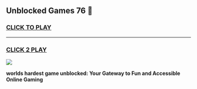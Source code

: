 
## Unblocked Games 76  👋
<h3>
<a href="https://premium.freeplayer.one?title=Unblocked_Games_76_&ref=13F">CLICK TO PLAY</a></h3>
<hr>

<h3>
<a href="https://premium.freeplayer.one?title=Unblocked_Games_76_&ref=13F">CLICK 2 PLAY</a>
  
</h3>

<a href="https://premium.freeplayer.one?title=Unblocked_Games_76_&ref=12F/"><img src="https://clearcache.store/games.png"></a>


**worlds hardest game unblocked: Your Gateway to Fun and Accessible Online Gaming**
